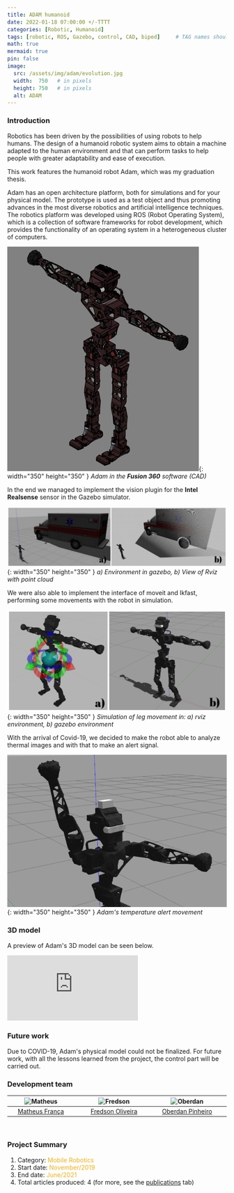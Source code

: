 ```yaml
---
title: ADAM humanoid
date: 2022-01-18 07:00:00 +/-TTTT
categories: [Robotic, Humanoid]
tags: [robotic, ROS, Gazebo, control, CAD, biped]     # TAG names should always be lowercase
math: true
mermaid: true
pin: false
image:
  src: /assets/img/adam/evolution.jpg
  width:  750   # in pixels
  height: 750   # in pixels
  alt: ADAM
---
```


<!-- Style -->
<link rel="stylesheet" href="../../assets/css/responsive_iframe.css" />

### Introduction

Robotics has been driven by the possibilities of using robots to help humans. The design of a humanoid robotic system aims to obtain a machine adapted to the human environment and that can perform tasks to help people with greater adaptability and ease of execution.

This work features the humanoid robot Adam, which was my graduation thesis.

Adam has an open architecture platform, both for simulations and for your physical model. The prototype is used as a test object and thus promoting advances in the most diverse robotics and artificial intelligence techniques. The robotics platform was developed using ROS (Robot Operating System), which is a collection of software frameworks for robot development, which provides the functionality of an operating system in a heterogeneous cluster of computers. 

![adam](/assets/img/adam/adam.png){: width="350" height="350" }
_Adam in the __Fusion 360__ software (CAD)_

In the end we managed to implement the vision plugin for the __Intel Realsense__ sensor in the Gazebo simulator.

![adam](/assets/img/adam/vision.jpg){: width="350" height="350" }
_a) Environment in gazebo, b) View of Rviz with point cloud_

We were also able to implement the interface of moveit and Ikfast, performing some movements with the robot in simulation.

![adam](/assets/img/adam/simulado.jpg){: width="350" height="350" }
_Simulation of leg movement in: a) rviz environment, b) gazebo environment_

With the arrival of Covid-19, we decided to make the robot able to analyze thermal images and with that to make an alert signal.

![adam](/assets/img/adam/thermal_alert.png){: width="350" height="350" }
_Adam's temperature alert movement_

### 3D model

A preview of Adam's 3D model can be seen below.

<div class="container"> <iframe class="responsive-iframe" title="Adam Humanoid" frameborder="0" allowfullscreen mozallowfullscreen="true" webkitallowfullscreen="true" allow="autoplay; fullscreen; xr-spatial-tracking" xr-spatial-tracking execution-while-out-of-viewport execution-while-not-rendered web-share src="https://sketchfab.com/models/70e51ea6807c4c7d9e739feab34f0dd4/embed?autostart=1"> </iframe> </div>

### Future work

Due to COVID-19, Adam's physical model could not be finalized. For future work, with all the lessons learned from the project, the control part will be carried out.

### Development team

<center>
<div>
  <div class=" col-xl-auto offset-xl-0 col-lg-4 offset-lg-0">
    <table class="table-borderless highlight">
      <thead>
        <tr>
          <th><center><img src="{{ 'assets/img/matheus_franca.jpeg' | relative_url }}" width="100" alt="Matheus" class="img-fluid rounded-circle" /></center></th>
          <th></th>
          <th><center><img src="{{ 'assets/img/fredson_oliveira.jpeg' | relative_url }}" width="100" alt="Fredson" class="img-fluid rounded-circle" /></center></th>
          <th></th>
          <th><center><img src="{{ 'assets/img/oberdan_pinheiro.jpeg' | relative_url }}" width="100" alt="Oberdan" class="img-fluid rounded-circle"/></center></th>
          <th></th>
        </tr>
      </thead>
      <tbody>
        <tr class="font-weight-bolder" style="text-align: center margin-top: 0">
          <td width="33%"><center><a href="https://www.linkedin.com/in/matheus-frança-b62044150">Matheus França</a></center></td>
          <td></td>
          <td width="33%"><center><a href="https://www.linkedin.com/in/fredson-oliveira-447a5a219">Fredson Oliveira</a></center></td>
          <td></td>
          <td width="33%"><center><a href="https://www.linkedin.com/in/oberdan-pinheiro">Oberdan Pinheiro</a></center></td>
          <td></td>
        </tr>
      </tbody>
    </table>
  </div>
</div>
</center>

<br>

### Project Summary

1. Category: <font color="#fbb117">Mobile Robotics</font>
3. Start date: <font color="#fbb117">November/2019</font>
4. End date: <font color="#fbb117">June/2021</font>
5. Total articles produced: 4 (for more, see the [publications](https://matheusfranca-dev.github.io/publications/) tab)
